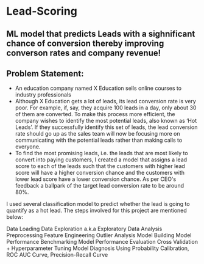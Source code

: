 # Lead-Scoring

## ML model that predicts Leads with a sighnificant chance of conversion thereby improving converson rates and company revenue!

## Problem Statement:
- An education company named X Education sells online courses to industry professionals
- Although X Education gets a lot of leads, its lead conversion rate is very poor. For example, if, say, they acquire 100 leads in a day, only about 30 of them are converted. To make this process more efficient, the company wishes to identify the most potential leads, also known as ‘Hot Leads’. If they successfully identify this set of leads, the lead conversion rate should go up as the sales team will now be focusing more on communicating with the potential leads rather than making calls to everyone.
- To find the most promising leads, i.e. the leads that are most likely to convert into paying customers, I created a model that assigns a lead score to each of the leads such that the customers with higher lead score will have a higher conversion chance and the customers with lower lead score have a lower conversion chance. As per CEO's feedback a ballpark of the target lead conversion rate to be around 80%.

I used several classification model to predict whether the lead is going to quantify as a hot lead. The steps involved for this project are mentioned below:

Data Loading
Data Exploration a.k.a Exploratory Data Analysis
Preprocessing
Feature Engineering
Outlier Analysis
Model Building
Model Performance Benchmarking
Model Performance Evaluation
Cross Validation + Hyperparameter Tuning
Model Diagnosis Using Probability Calibration, ROC AUC Curve, Precision-Recall Curve
